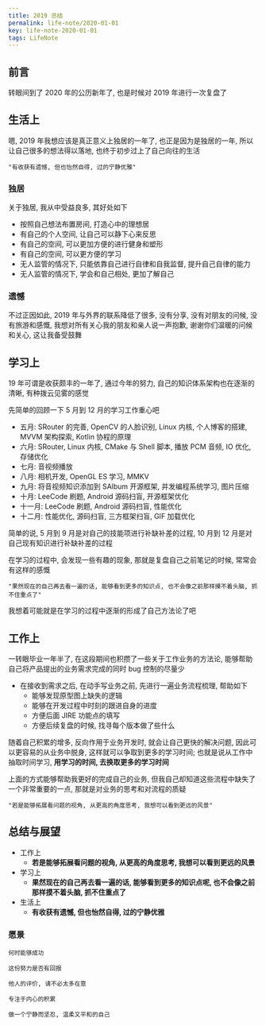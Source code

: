 ```yaml
---
title: 2019 总结
permalink: life-note/2020-01-01
key: life-note-2020-01-01
tags: LifeNote
---
```


## 前言
转眼间到了 2020 年的公历新年了, 也是时候对 2019 年进行一次复盘了

## 生活上
嗯, 2019 年我想应该是真正意义上独居的一年了, 也正是因为是独居的一年, 所以让自己很多的想法得以落地, 也终于初步过上了自己向往的生活

```
"有收获有遗憾, 但也怡然自得, 过的宁静优雅"
```

### 独居
关于独居, 我从中受益良多, 其好处如下
- 按照自己想法布置房间, 打造心中的理想居
- 有自己的个人空间, 让自己可以静下心来反思
- 有自己的空间, 可以更加方便的进行健身和塑形
- 有自己的空间, 可以更方便的学习
- 无人监管的情况下, 只能依靠自己进行自律和自我监督, 提升自己自律的能力
- 无人监管的情况下, 学会和自己相处, 更加了解自己

### 遗憾
不过正因如此, 2019 年与外界的联系降低了很多, 没有分享, 没有对朋友的问候, 没有旅游和感慨, 我想对所有关心我的朋友和亲人说一声抱歉, 谢谢你们温暖的问候和关心, 这让我备受鼓舞

## 学习上
19 年可谓是收获颇丰的一年了, 通过今年的努力, 自己的知识体系架构也在逐渐的清晰, 有种拨云见雾的感觉

先简单的回顾一下 5 月到 12 月的学习工作重心吧
- 五月: SRouter 的完善, OpenCV 的人脸识别, Linux 内核, 个人博客的搭建, MVVM 架构探索, Kotlin 协程的原理
- 六月: SRouter, Linux 内核, CMake 与 Shell 脚本, 播放 PCM 音频, IO 优化, 存储优化
- 七月: 音视频播放
- 八月: 相机开发, OpenGL ES 学习, MMKV
- 九月: 将音视频知识添加到 SAlbum 开源框架, 并发编程系统学习, 图片压缩
- 十月: LeeCode 刷题, Android 源码扫盲, 开源框架优化
- 十一月: LeeCode 刷题, Android 源码扫盲, 性能优化
- 十二月: 性能优化, 源码扫盲, 三方框架扫盲, GIF 加载优化

简单的说, 5 月到 9 月是对自己的技能项进行补缺补差的过程, 10 月到 12 月是对自己现有知识进行补缺补差的过程

在学习的过程中, 会发现一些有趣的现象, 那就是复盘自己之前笔记的时候, 常常会有这样的感慨
```
"果然现在的自己再去看一遍的话, 能够看到更多的知识点, 也不会像之前那样摸不着头脑, 抓不住重点了"
```
我想着可能就是在学习的过程中逐渐的形成了自己方法论了吧

## 工作上
一转眼毕业一年半了, 在这段期间也积攒了一些关于工作业务的方法论, 能够帮助自己将产品提出的业务需求完成的同时 bug 控制的尽量少
- 在接收到需求之后, 在动手写业务之前, 先进行一遍业务流程梳理, 帮助如下
  - 能够发现原型图上缺失的逻辑
  - 能够在开发过程中时刻的跟进自身的进度
  - 方便后面 JIRE 功能点的填写
  - 方便后续复盘的时候, 找寻每个版本做了些什么

随着自己积累的增多, 反向作用于业务开发时, 就会让自己更快的解决问题, 因此可以更容易的从业务中脱身, 这样就可以争取到更多的学习时间; 也就是说从工作中抽取时间学习, **用学习的时间, 去换取更多的学习时间**

上面的方式能够帮助我更好的完成自己的业务, 但我自己却知道这些流程中缺失了一个非常重要的一点, 那就是对业务的思考和对流程的质疑

```
"若是能够拓展看问题的视角, 从更高的角度思考, 我想可以看到更远的风景"
```

## 总结与展望
- 工作上
  - **若是能够拓展看问题的视角, 从更高的角度思考, 我想可以看到更远的风景**
- 学习上
  - **果然现在的自己再去看一遍的话, 能够看到更多的知识点呢, 也不会像之前那样摸不着头脑, 抓不住重点了**
- 生活上
  - **有收获有遗憾, 但也怡然自得, 过的宁静优雅**

### 愿景
```
何时能够成功

这份努力是否有回报

他人的评价, 请不必太多在意

专注于内心的积累

做一个宁静而坚忍, 温柔又平和的自己
```


